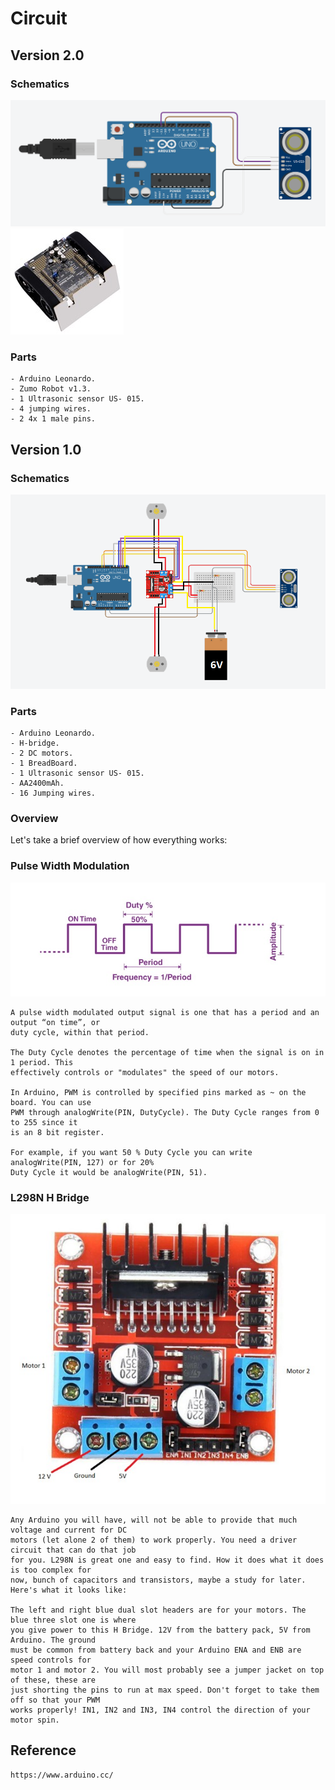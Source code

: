# Circuit

## Version 2.0

### Schematics

![alt_text](lib\images\CircuitDiagramV2.png "Circuit Diagram V2.0")
![alt_text](lib\images\zumoRobot.jpg "Zumo Robot V2.0")

### Parts

```
- Arduino Leonardo.
- Zumo Robot v1.3.
- 1 Ultrasonic sensor US- 015.
- 4 jumping wires.
- 2 4x 1 male pins.
```

## Version 1.0

### Schematics

![alt_text](lib\images\CircuitDiagram.png "Circuit Diagram V1.0")

### Parts

```
- Arduino Leonardo.
- H-bridge.
- 2 DC motors.
- 1 BreadBoard.
- 1 Ultrasonic sensor US- 015.
- AA2400mAh.
- 16 Jumping wires.
```

### Overview

Let's take a brief overview of how everything works:

### Pulse Width Modulation

![alt_text](lib\images\pmw.jpg "PMW")

```
A pulse width modulated output signal is one that has a period and an output “on time”, or
duty cycle, within that period.

The Duty Cycle denotes the percentage of time when the signal is on in 1 period. This
effectively controls or "modulates" the speed of our motors.

In Arduino, PWM is controlled by specified pins marked as ~ on the board. You can use
PWM through analogWrite(PIN, DutyCycle). The Duty Cycle ranges from 0 to 255 since it
is an 8 bit register.

For example, if you want 50 % Duty Cycle you can write analogWrite(PIN, 127) or for 20%
Duty Cycle it would be analogWrite(PIN, 51).
```

### L298N H Bridge

![alt_text](lib\images\H-BridgeL298N.jpg "H-Bridge L298N")

```
Any Arduino you will have, will not be able to provide that much voltage and current for DC
motors (let alone 2 of them) to work properly. You need a driver circuit that can do that job
for you. L298N is great one and easy to find. How it does what it does is too complex for
now, bunch of capacitors and transistors, maybe a study for later. Here's what it looks like:

The left and right blue dual slot headers are for your motors. The blue three slot one is where
you give power to this H Bridge. 12V from the battery pack, 5V from Arduino. The ground
must be common from battery back and your Arduino ENA and ENB are speed controls for
motor 1 and motor 2. You will most probably see a jumper jacket on top of these, these are
just shorting the pins to run at max speed. Don't forget to take them off so that your PWM
works properly! IN1, IN2 and IN3, IN4 control the direction of your motor spin.
```

## Reference
```
https://www.arduino.cc/
```